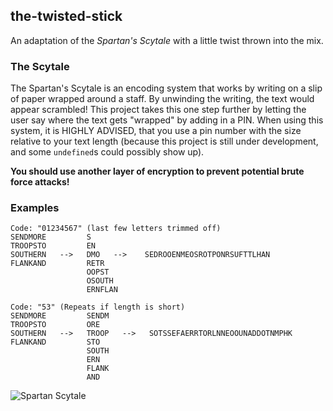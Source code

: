 the-twisted-stick
-
An adaptation of the *Spartan's Scytale* with a little twist thrown into the mix.

### The Scytale

The Spartan's Scytale is an encoding system that works by writing on a slip of paper wrapped around a staff. By unwinding the writing, the text would appear scrambled! This project takes this one step further by letting the user say where the text gets "wrapped" by adding in a PIN. When using this system, it is HIGHLY ADVISED, that you use a pin number with the size relative to your text length (because this project is still under development, and some `undefined`s could possibly show up).

**You should use another layer of encryption to prevent potential brute force attacks!**

### Examples

```
Code: "01234567" (last few letters trimmed off)
SENDMORE         S
TROOPSTO         EN
SOUTHERN   -->   DMO   -->    SEDROOENMEOSROTPONRSUFTTLHAN
FLANKAND         RETR
                 OOPST
                 OSOUTH
                 ERNFLAN
```

```
Code: "53" (Repeats if length is short)
SENDMORE         SENDM
TROOPSTO         ORE
SOUTHERN   -->   TROOP   -->   SOTSSEFAERRTORLNNEOOUNADDOTNMPHK
FLANKAND         STO
                 SOUTH
                 ERN
                 FLANK
                 AND
```

![Spartan Scytale](https://upload.wikimedia.org/wikipedia/commons/5/51/Skytale.png)
